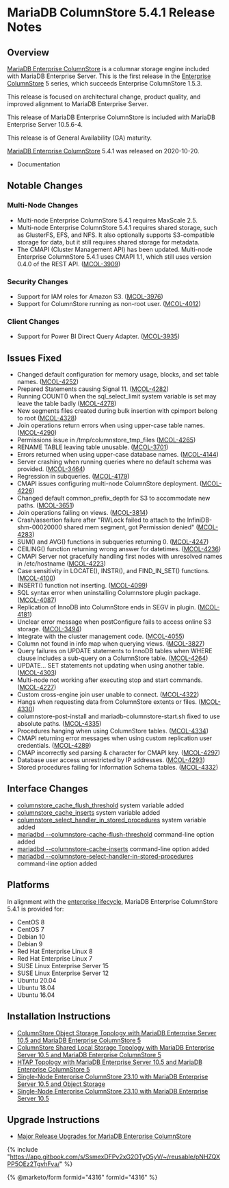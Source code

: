 # MariaDB ColumnStore 5.4.1 Release Notes

## Overview

[MariaDB Enterprise ColumnStore](https://github.com/mariadb-corporation/docs-release-notes/blob/test/en/mariadb-columnstore/README.md) is a columnar storage engine included with MariaDB Enterprise Server. This is the first release in the [Enterprise ColumnStore](https://github.com/mariadb-corporation/docs-release-notes/blob/test/en/mariadb-columnstore/README.md) 5 series, which succeeds Enterprise ColumnStore 1.5.3.

This release is focused on architectural change, product quality, and improved alignment to MariaDB Enterprise Server.

This release of MariaDB Enterprise ColumnStore is included with MariaDB Enterprise Server 10.5.6-4.

This release is of General Availability (GA) maturity.

[MariaDB Enterprise ColumnStore](https://app.gitbook.com/s/rBEU9juWLfTDcdwF3Q14/architecture/columnstore-architectural-overview#mariadb-enterprise-columnstore) 5.4.1 was released on 2020-10-20.

* Documentation

## Notable Changes

### Multi-Node Changes

* Multi-node Enterprise ColumnStore 5.4.1 requires MaxScale 2.5.
* Multi-node Enterprise ColumnStore 5.4.1 requires shared storage, such as GlusterFS, EFS, and NFS. It also optionally supports S3-compatible storage for data, but it still requires shared storage for metadata.
* The CMAPI (Cluster Management API) has been updated. Multi-node Enterprise ColumnStore 5.4.1 uses CMAPI 1.1, which still uses version 0.4.0 of the REST API. ([MCOL-3909](https://jira.mariadb.org/browse/MCOL-3909))

### Security Changes

* Support for IAM roles for Amazon S3. ([MCOL-3976](https://jira.mariadb.org/browse/MCOL-3976))
* Support for ColumnStore running as non-root user. ([MCOL-4012](https://jira.mariadb.org/browse/MCOL-4012))

### Client Changes

* Support for Power BI Direct Query Adapter. ([MCOL-3935](https://jira.mariadb.org/browse/MCOL-3935))

## Issues Fixed

* Changed default configuration for memory usage, blocks, and set table names. ([MCOL-4252](https://jira.mariadb.org/browse/MCOL-4252))
* Prepared Statements causing Signal 11. ([MCOL-4282](https://jira.mariadb.org/browse/MCOL-4282))
* Running COUNT() when the sql\_select\_limit system variable is set may leave the table badly ([MCOL-4278](https://jira.mariadb.org/browse/MCOL-4278))
* New segments files created during bulk insertion with cpimport belong to root ([MCOL-4328](https://jira.mariadb.org/browse/MCOL-4328))
* Join operations return errors when using upper-case table names. ([MCOL-4290](https://jira.mariadb.org/browse/MCOL-4290))
* Permissions issue in /tmp/columnstore\_tmp\_files ([MCOL-4265](https://jira.mariadb.org/browse/MCOL-4265))
* RENAME TABLE leaving table unusable. ([MCOL-3701](https://jira.mariadb.org/browse/MCOL-3701))
* Errors returned when using upper-case database names. ([MCOL-4144](https://jira.mariadb.org/browse/MCOL-4144))
* Server crashing when running queries where no default schema was provided. ([MCOL-3464](https://jira.mariadb.org/browse/MCOL-3464))
* Regression in subqueries. ([MCOL-4179](https://jira.mariadb.org/browse/MCOL-4179))
* CMAPI issues configuring multi-node ColumnStore deployment. ([MCOL-4226](https://jira.mariadb.org/browse/MCOL-4226))
* Changed default common\_prefix\_depth for S3 to accommodate new paths. ([MCOL-3651](https://jira.mariadb.org/browse/MCOL-3651))
* Join operations failing on views. ([MCOL-3814](https://jira.mariadb.org/browse/MCOL-3814))
* Crash/assertion failure after "RWLock failed to attach to the InfiniDB-shm-00020000 shared mem segment, got Permission denied" ([MCOL-4283](https://jira.mariadb.org/browse/MCOL-4283))
* SUM() and AVG() functions in subqueries returning 0. ([MCOL-4247](https://jira.mariadb.org/browse/MCOL-4247))
* CEILING() function returning wrong answer for datetimes. ([MCOL-4236](https://jira.mariadb.org/browse/MCOL-4236))
* CMAPI Server not gracefully handling first nodes with unresolved names in /etc/hostname ([MCOL-4223](https://jira.mariadb.org/browse/MCOL-4223))
* Case sensitivity in LOCATE(), INSTR(), and FIND\_IN\_SET() functions. ([MCOL-4100](https://jira.mariadb.org/browse/MCOL-4100))
* INSERT() function not inserting. ([MCOL-4099](https://jira.mariadb.org/browse/MCOL-4099))
* SQL syntax error when uninstalling Columnstore plugin package. ([MCOL-4087](https://jira.mariadb.org/browse/MCOL-4087))
* Replication of InnoDB into ColumnStore ends in SEGV in plugin. ([MCOL-4181](https://jira.mariadb.org/browse/MCOL-4181))
* Unclear error message when postConfigure fails to access online S3 storage. ([MCOL-3494](https://jira.mariadb.org/browse/MCOL-3494))
* Integrate with the cluster management code. ([MCOL-4055](https://jira.mariadb.org/browse/MCOL-4055))
* Column not found in info map when querying views. ([MCOL-3827](https://jira.mariadb.org/browse/MCOL-3827))
* Query failures on UPDATE statements to InnoDB tables when WHERE clause includes a sub-query on a ColumnStore table. ([MCOL-4264](https://jira.mariadb.org/browse/MCOL-4264))
* UPDATE... SET statements not updating when using another table. ([MCOL-4303](https://jira.mariadb.org/browse/MCOL-4303))
* Multi-node not working after executing stop and start commands. ([MCOL-4227](https://jira.mariadb.org/browse/MCOL-4227))
* Custom cross-engine join user unable to connect. ([MCOL-4322](https://jira.mariadb.org/browse/MCOL-4322))
* Hangs when requesting data from ColumnStore extents or files. ([MCOL-4330](https://jira.mariadb.org/browse/MCOL-4330))
* columnstore-post-install and mariadb-columnstore-start.sh fixed to use absolute paths. ([MCOL-4335](https://jira.mariadb.org/browse/MCOL-4335))
* Procedures hanging when using ColumnStore tables. ([MCOL-4334](https://jira.mariadb.org/browse/MCOL-4334))
* CMAPI returning error messages when using custom replication user credentials. ([MCOL-4289](https://jira.mariadb.org/browse/MCOL-4289))
* CMAP incorrectly sed parsing & character for CMAPI key. ([MCOL-4297](https://jira.mariadb.org/browse/MCOL-4297))
* Database user access unrestricted by IP addresses. ([MCOL-4293](https://jira.mariadb.org/browse/MCOL-4293))
* Stored procedures failing for Information Schema tables. ([MCOL-4332](https://jira.mariadb.org/browse/MCOL-4332))

## Interface Changes

* [columnstore\_cache\_flush\_threshold](https://github.com/mariadb-corporation/docs-release-notes/blob/test/en/mariadb-columnstore/README.md) system variable added
* [columnstore\_cache\_inserts](https://github.com/mariadb-corporation/docs-release-notes/blob/test/en/mariadb-columnstore/README.md) system variable added
* [columnstore\_select\_handler\_in\_stored\_procedures](https://github.com/mariadb-corporation/docs-release-notes/blob/test/en/mariadb-columnstore/README.md) system variable added
* [mariadbd --columnstore-cache-flush-threshold](https://github.com/mariadb-corporation/docs-release-notes/blob/test/en/mariadb-columnstore/README.md) command-line option added
* [mariadbd --columnstore-cache-inserts](https://github.com/mariadb-corporation/docs-release-notes/blob/test/en/mariadb-columnstore/README.md) command-line option added
* [mariadbd --columnstore-select-handler-in-stored-procedures](https://github.com/mariadb-corporation/docs-release-notes/blob/test/en/mariadb-columnstore/README.md) command-line option added

## Platforms

In alignment with the [enterprise lifecycle](../../../enterprise-server/enterprise-server-lifecycle.md), MariaDB Enterprise ColumnStore 5.4.1 is provided for:

* CentOS 8
* CentOS 7
* Debian 10
* Debian 9
* Red Hat Enterprise Linux 8
* Red Hat Enterprise Linux 7
* SUSE Linux Enterprise Server 15
* SUSE Linux Enterprise Server 12
* Ubuntu 20.04
* Ubuntu 18.04
* Ubuntu 16.04

## Installation Instructions

* [ColumnStore Object Storage Topology with MariaDB Enterprise Server 10.5](https://app.gitbook.com/s/SsmexDFPv2xG2OTyO5yV/architecture/topologies/columnstore-object-storage)[ and MariaDB Enterprise ColumnStore 5](https://app.gitbook.com/s/SsmexDFPv2xG2OTyO5yV/architecture/topologies/columnstore-object-storage)
* [ColumnStore Shared Local Storage Topology with MariaDB Enterprise Server 10.5](https://app.gitbook.com/s/SsmexDFPv2xG2OTyO5yV/architecture/topologies/columnstore-shared-local-storage)[ and MariaDB Enterprise ColumnStore 5](https://app.gitbook.com/s/SsmexDFPv2xG2OTyO5yV/architecture/topologies/columnstore-shared-local-storage)
* [HTAP Topology with MariaDB Enterprise Server 10.5](https://app.gitbook.com/s/SsmexDFPv2xG2OTyO5yV/architecture/topologies/htap)[ and MariaDB Enterprise ColumnStore 5](https://app.gitbook.com/s/SsmexDFPv2xG2OTyO5yV/architecture/topologies/htap)
* [Single-Node Enterprise ColumnStore 23.10 with MariaDB Enterprise Server 10.5](https://app.gitbook.com/s/SsmexDFPv2xG2OTyO5yV/architecture/topologies/single-node-topologies/enterprise-server-with-columnstore-object-storage)[ and Object Storage](https://app.gitbook.com/s/SsmexDFPv2xG2OTyO5yV/architecture/topologies/single-node-topologies/enterprise-server-with-columnstore-object-storage)
* [Single-Node Enterprise ColumnStore 23.10 with MariaDB Enterprise Server 10.5](https://app.gitbook.com/s/SsmexDFPv2xG2OTyO5yV/architecture/topologies/single-node-topologies)

## Upgrade Instructions

* [Major Release Upgrades for MariaDB Enterprise ColumnStore](https://github.com/mariadb-corporation/docs-release-notes/blob/test/en/columnstore-release-notes/README.md)

{% include "https://app.gitbook.com/s/SsmexDFPv2xG2OTyO5yV/~/reusable/pNHZQXPP5OEz2TgvhFva/" %}

{% @marketo/form formid="4316" formId="4316" %}
